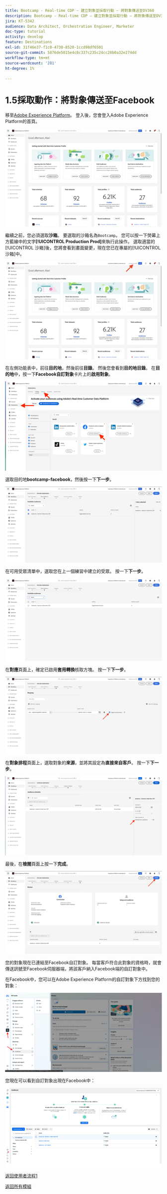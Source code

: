 ```yaml
---
title: Bootcamp - Real-time CDP — 建立對象並採取行動 — 將對象傳送至DV360
description: Bootcamp - Real-time CDP — 建立對象並採取行動 — 將對象傳送至DV360
jira: KT-5342
audience: Data Architect, Orchestration Engineer, Marketer
doc-type: tutorial
activity: develop
feature: Destinations
exl-id: 31f46e37-f1c0-4730-8520-1ccd98df6501
source-git-commit: 5876de5015e4c8c337c235c24cc28b0a32e274dd
workflow-type: tm+mt
source-wordcount: '281'
ht-degree: 1%

---
```


# 1.5採取動作：將對象傳送至Facebook

移至[Adobe Experience Platform](https://experience.adobe.com/platform)。 登入後，您會登入Adobe Experience Platform的首頁。

![資料擷取](./images/home.png)

繼續之前，您必須選取&#x200B;**沙箱**。 要選取的沙箱名為``Bootcamp``。 您可以按一下熒幕上方藍線中的文字&#x200B;**[!UICONTROL Production Prod]**&#x200B;來執行此操作。 選取適當的[!UICONTROL 沙箱]後，您將會看到畫面變更，現在您已在專屬的[!UICONTROL 沙箱]中。

![資料擷取](./images/sb1.png)

在左側功能表中，前往&#x200B;**目的地**，然後前往&#x200B;**目錄**。 然後您會看到&#x200B;**目的地目錄**。 在&#x200B;**目的地**&#x200B;中，按一下&#x200B;**Facebook自訂對象**&#x200B;卡片上的&#x200B;**啟用對象**。

![RTCDP](./images/rtcdpgoogleseg.png)

選取目的地&#x200B;**bootcamp-facebook**，然後按一下&#x200B;**下一步**。

![RTCDP](./images/rtcdpcreatedest2.png)

在可用受眾清單中，選取您在上一個練習中建立的受眾。 按一下&#x200B;**下一步**。

![RTCDP](./images/rtcdpcreatedest3.png)

在&#x200B;**對應**&#x200B;頁面上，確定已啟用&#x200B;**套用轉換**&#x200B;核取方塊。 按一下&#x200B;**下一步**。

![RTCDP](./images/rtcdpcreatedest4a.png)

在&#x200B;**對象排程**&#x200B;頁面上，選取對象的&#x200B;**來源**，並將其設定為&#x200B;**直接來自客戶**。 按一下&#x200B;**下一步**。

![RTCDP](./images/rtcdpcreatedest4.png)

最後，在&#x200B;**檢閱**&#x200B;頁面上按一下&#x200B;**完成**。

![RTCDP](./images/rtcdpcreatedest5.png)

您的對象現在已連結至Facebook自訂對象。 每當客戶符合此對象的資格時，就會傳送訊號至Facebook伺服器端，將該客戶納入Facebook端的自訂對象中。

在Facebook中，您可以在Adobe Experience Platform的自訂對象下方找到您的對象：

![RTCDP](./images/rtcdpcreatedest5b.png)

您現在可以看到自訂對象出現在Facebook中：

![RTCDP](./images/rtcdpcreatedest5a.png)

[返回使用者流程1](./uc1.md)

[返回所有模組](../../overview.md)
